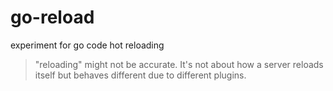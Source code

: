 # go-reload
experiment for go code hot reloading

>"reloading" might not be accurate. It's not about how a server reloads itself but behaves different due to different plugins.
